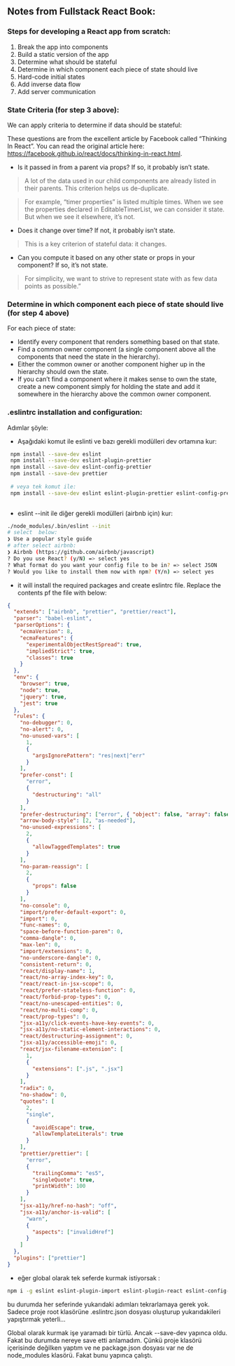 ## Notes from Fullstack React Book:

### Steps for developing a React app from scratch:

1. Break the app into components
1. Build a static version of the app
1. Determine what should be stateful
1. Determine in which component each piece of state should live
1. Hard-code initial states
1. Add inverse data flow
1. Add server communication

### State Criteria (for step 3 above):
We can apply criteria to determine if data should be stateful:

These questions are from the excellent article by Facebook called “Thinking In React”. You can read the original article here: https://facebook.github.io/react/docs/thinking-in-react.html.

* Is it passed in from a parent via props? If so, it probably isn’t state.

> A lot of the data used in our child components are already listed in their parents. This criterion helps us de-duplicate.

> For example, “timer properties” is listed multiple times. When we see the properties declared in EditableTimerList, we can consider it state. But when we see it elsewhere, it’s not.

* Does it change over time? If not, it probably isn’t state.

> This is a key criterion of stateful data: it changes.

* Can you compute it based on any other state or props in your component? If so, it’s not state.

> For simplicity, we want to strive to represent state with as few data points as possible.”

### Determine in which component each piece of state should live (for step 4 above)

For each piece of state:

* Identify every component that renders something based on that state.
* Find a common owner component (a single component above all the components that need the state in the hierarchy).
* Either the common owner or another component higher up in the hierarchy should own the state.
* If you can’t find a component where it makes sense to own the state, create a new component simply for holding the state and add it somewhere in the hierarchy above the common owner component.

### .eslintrc installation and configuration:

Adımlar şöyle:

* Aşağıdaki komut ile eslinti ve bazı gerekli modülleri dev ortamına kur:

```sh
 npm install --save-dev eslint
 npm install --save-dev eslint-plugin-prettier
 npm install --save-dev eslint-config-prettier
 npm install --save-dev prettier
 
 # veya tek komut ile:
 npm install --save-dev eslint eslint-plugin-prettier eslint-config-prettier prettier
 
```

* eslint --init ile diğer gerekli modülleri (airbnb için) kur:

```sh
./node_modules/.bin/eslint --init
# select  below:
❯ Use a popular style guide
# after select airbnb:
❯ Airbnb (https://github.com/airbnb/javascript)
? Do you use React? (y/N) => select yes
? What format do you want your config file to be in? => select JSON
? Would you like to install them now with npm? (Y/n) => select yes
```
* it will install the required packages and create eslintrc file. Replace the contents pf the file with below:

```json
{
  "extends": ["airbnb", "prettier", "prettier/react"],
  "parser": "babel-eslint",
  "parserOptions": {
    "ecmaVersion": 8,
    "ecmaFeatures": {
      "experimentalObjectRestSpread": true,
      "impliedStrict": true,
      "classes": true
    }
  },
  "env": {
    "browser": true,
    "node": true,
    "jquery": true,
    "jest": true
  },
  "rules": {
    "no-debugger": 0,
    "no-alert": 0,
    "no-unused-vars": [
      1,
      {
        "argsIgnorePattern": "res|next|^err"
      }
    ],
    "prefer-const": [
      "error",
      {
        "destructuring": "all"
      }
    ],
    "prefer-destructuring": ["error", { "object": false, "array": false }],
    "arrow-body-style": [2, "as-needed"],
    "no-unused-expressions": [
      2,
      {
        "allowTaggedTemplates": true
      }
    ],
    "no-param-reassign": [
      2,
      {
        "props": false
      }
    ],
    "no-console": 0,
    "import/prefer-default-export": 0,
    "import": 0,
    "func-names": 0,
    "space-before-function-paren": 0,
    "comma-dangle": 0,
    "max-len": 0,
    "import/extensions": 0,
    "no-underscore-dangle": 0,
    "consistent-return": 0,
    "react/display-name": 1,
    "react/no-array-index-key": 0,
    "react/react-in-jsx-scope": 0,
    "react/prefer-stateless-function": 0,
    "react/forbid-prop-types": 0,
    "react/no-unescaped-entities": 0,
    "react/no-multi-comp": 0,
    "react/prop-types": 0,
    "jsx-a11y/click-events-have-key-events": 0,
    "jsx-a11y/no-static-element-interactions": 0,
    "react/destructuring-assignment": 0,
    "jsx-a11y/accessible-emoji": 0,
    "react/jsx-filename-extension": [
      1,
      {
        "extensions": [".js", ".jsx"]
      }
    ],
    "radix": 0,
    "no-shadow": 0,
    "quotes": [
      2,
      "single",
      {
        "avoidEscape": true,
        "allowTemplateLiterals": true
      }
    ],
    "prettier/prettier": [
      "error",
      {
        "trailingComma": "es5",
        "singleQuote": true,
        "printWidth": 100
      }
    ],
    "jsx-a11y/href-no-hash": "off",
    "jsx-a11y/anchor-is-valid": [
      "warn",
      {
        "aspects": ["invalidHref"]
      }
    ]
  },
  "plugins": ["prettier"]
}

```

* eğer global olarak tek seferde kurmak  istiyorsak :

```sh
npm i -g eslint eslint-plugin-import eslint-plugin-react eslint-config-airbnb eslint-plugin-jsx-a11y eslint-plugin-prettier babel-eslint eslint-config-prettier prettier
```

bu durumda her seferinde yukarıdaki adımları tekrarlamaya gerek yok. Sadece proje root klasörüne .eslintrc.json dosyası oluşturup yukarıdakileri yapıştırmak yeterli...
 
Global olarak kurmak işe yaramadı bir türlü. Ancak --save-dev yapınca oldu. Fakat bu durumda nereye save etti anlamadım. Çünkü proje klasörü içerisinde değilken yaptım ve ne package.json dosyası var ne de node_modules klasörü. Fakat bunu yapınca çalıştı. 